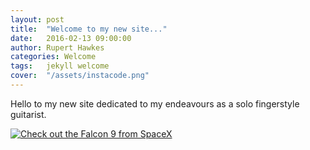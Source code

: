 ```yaml
---
layout: post
title:  "Welcome to my new site..."
date:   2016-02-13 09:00:00
author: Rupert Hawkes
categories: Welcome
tags:	jekyll welcome
cover:  "/assets/instacode.png"
---
```

Hello to my new site dedicated to my endeavours as a solo fingerstyle guitarist.   

<a href="{{ url }}/assets/albums/quaruped_large.jpg" data-lightbox="falcon9-large" data-title="Check out the Falcon 9 from SpaceX">
  <img src="{{ url }}/assets/albums/quaruped_large.jpg" title="Check out the Falcon 9 from SpaceX">
</a>
